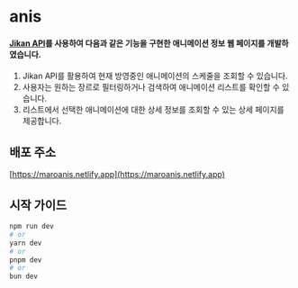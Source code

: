 # anis

#### [Jikan API](https://jikan.moe/)를 사용하여 다음과 같은 기능을 구현한 애니메이션 정보 웹 페이지를 개발하였습니다.

1. Jikan API를 활용하여 현재 방영중인 애니메이션의 스케줄을 조회할 수 있습니다.
2. 사용자는 원하는 장르로 필터링하거나 검색하여 애니메이션 리스트를 확인할 수 있습니다.
3. 리스트에서 선택한 애니메이션에 대한 상세 정보를 조회할 수 있는 상세 페이지를 제공합니다.

## 배포 주소

[https://maroanis.netlify.app](https://maroanis.netlify.app)

## 시작 가이드

```bash
npm run dev
# or
yarn dev
# or
pnpm dev
# or
bun dev
```

